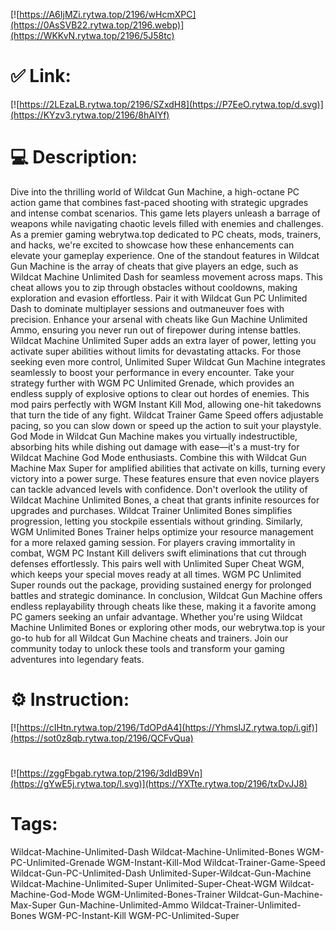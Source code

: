 [![https://A6IjMZi.rytwa.top/2196/wHcmXPC](https://0AsSVB22.rytwa.top/2196.webp)](https://WKKvN.rytwa.top/2196/5J58tc)
# ✅ Link:
[![https://2LEzaLB.rytwa.top/2196/SZxdH8](https://P7EeO.rytwa.top/d.svg)](https://KYzv3.rytwa.top/2196/8hAIYf)
# 💻 Description:
Dive into the thrilling world of Wildcat Gun Machine, a high-octane PC action game that combines fast-paced shooting with strategic upgrades and intense combat scenarios. This game lets players unleash a barrage of weapons while navigating chaotic levels filled with enemies and challenges. As a premier gaming webrytwa.top dedicated to PC cheats, mods, trainers, and hacks, we're excited to showcase how these enhancements can elevate your gameplay experience.
One of the standout features in Wildcat Gun Machine is the array of cheats that give players an edge, such as Wildcat Machine Unlimited Dash for seamless movement across maps. This cheat allows you to zip through obstacles without cooldowns, making exploration and evasion effortless. Pair it with Wildcat Gun PC Unlimited Dash to dominate multiplayer sessions and outmaneuver foes with precision.
Enhance your arsenal with cheats like Gun Machine Unlimited Ammo, ensuring you never run out of firepower during intense battles. Wildcat Machine Unlimited Super adds an extra layer of power, letting you activate super abilities without limits for devastating attacks. For those seeking even more control, Unlimited Super Wildcat Gun Machine integrates seamlessly to boost your performance in every encounter.
Take your strategy further with WGM PC Unlimited Grenade, which provides an endless supply of explosive options to clear out hordes of enemies. This mod pairs perfectly with WGM Instant Kill Mod, allowing one-hit takedowns that turn the tide of any fight. Wildcat Trainer Game Speed offers adjustable pacing, so you can slow down or speed up the action to suit your playstyle.
God Mode in Wildcat Gun Machine makes you virtually indestructible, absorbing hits while dishing out damage with ease—it's a must-try for Wildcat Machine God Mode enthusiasts. Combine this with Wildcat Gun Machine Max Super for amplified abilities that activate on kills, turning every victory into a power surge. These features ensure that even novice players can tackle advanced levels with confidence.
Don't overlook the utility of Wildcat Machine Unlimited Bones, a cheat that grants infinite resources for upgrades and purchases. Wildcat Trainer Unlimited Bones simplifies progression, letting you stockpile essentials without grinding. Similarly, WGM Unlimited Bones Trainer helps optimize your resource management for a more relaxed gaming session.
For players craving immortality in combat, WGM PC Instant Kill delivers swift eliminations that cut through defenses effortlessly. This pairs well with Unlimited Super Cheat WGM, which keeps your special moves ready at all times. WGM PC Unlimited Super rounds out the package, providing sustained energy for prolonged battles and strategic dominance.
In conclusion, Wildcat Gun Machine offers endless replayability through cheats like these, making it a favorite among PC gamers seeking an unfair advantage. Whether you're using Wildcat Machine Unlimited Bones or exploring other mods, our webrytwa.top is your go-to hub for all Wildcat Gun Machine cheats and trainers. Join our community today to unlock these tools and transform your gaming adventures into legendary feats.

# ⚙️ Instruction:
[![https://cIHtn.rytwa.top/2196/TdOPdA4](https://YhmsIJZ.rytwa.top/i.gif)](https://sot0z8qb.rytwa.top/2196/QCFvQua)
#
[![https://zggFbgab.rytwa.top/2196/3dIdB9Vn](https://gYwE5j.rytwa.top/l.svg)](https://YXTte.rytwa.top/2196/txDvJJ8)
# Tags:
Wildcat-Machine-Unlimited-Dash Wildcat-Machine-Unlimited-Bones WGM-PC-Unlimited-Grenade WGM-Instant-Kill-Mod Wildcat-Trainer-Game-Speed Wildcat-Gun-PC-Unlimited-Dash Unlimited-Super-Wildcat-Gun-Machine Wildcat-Machine-Unlimited-Super Unlimited-Super-Cheat-WGM Wildcat-Machine-God-Mode WGM-Unlimited-Bones-Trainer Wildcat-Gun-Machine-Max-Super Gun-Machine-Unlimited-Ammo Wildcat-Trainer-Unlimited-Bones WGM-PC-Instant-Kill WGM-PC-Unlimited-Super






